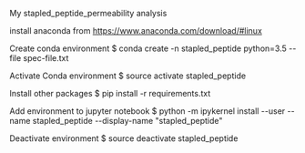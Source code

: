 My stapled_peptide_permeability analysis 

install anaconda from 
https://www.anaconda.com/download/#linux

Create conda environment 
$ conda create -n stapled_peptide python=3.5  --file spec-file.txt

Activate Conda environment
$ source activate stapled_peptide

Install other packages
$ pip install -r requirements.txt

Add environment to jupyter notebook
$ python -m ipykernel install --user --name stapled_peptide --display-name "stapled_peptide"

Deactivate environment
$ source deactivate stapled_peptide
